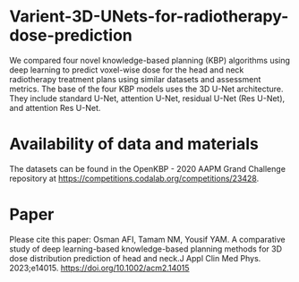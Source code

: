 # Varient-3D-UNets-for-radiotherapy-dose-prediction
We compared four novel knowledge-based planning (KBP) algorithms using deep learning to predict voxel-wise dose for the head and neck radiotherapy treatment plans using similar datasets and assessment metrics. The base of the four KBP models uses the 3D U-Net architecture. They include standard U-Net, attention U-Net, residual U-Net (Res U-Net), and attention Res U-Net.

# Availability of data and materials
The datasets can be found in the OpenKBP - 2020 AAPM Grand Challenge repository at https://competitions.codalab.org/competitions/23428.

# Paper
Please cite this paper: Osman AFI, Tamam NM, Yousif YAM. A comparative study of deep learning-based knowledge-based planning methods for 3D dose distribution prediction of head and neck.J Appl Clin Med Phys. 2023;e14015. https://doi.org/10.1002/acm2.14015
